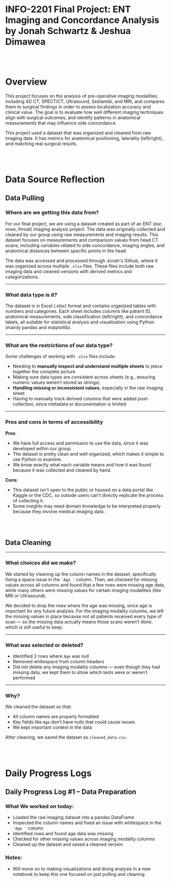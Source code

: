 # INFO-2201 Final Project: ENT Imaging and Concordance Analysis by Jonah Schwartz & Jeshua Dimawea
<br><br>
# Overview

This project focuses on the analysis of pre-operative imaging modalities, including 4D CT, SPECT/CT, Ultrasound, Sestamibi, and MRI, and compares them to surgical findings in order to assess localization accuracy and clinical value. The goal is to evaluate how well different imaging techniques align with surgical outcomes, and identify patterns in anatomical measurements that may influence side concordance.

This project used a dataset that was organized and cleaned from raw imaging data. It has metrics for anatomical positioning, laterality (left/right), and matching real surgical results.

<br><br>

# Data Source Reflection

## Data Pulling
### Where are we getting this data from?

For our final project, we are using a dataset created as part of an ENT (ear, nose, throat) imaging analysis project. The data was originally collected and cleaned by our group using raw measurements and imaging results. This dataset focuses on measurements and comparison values from head CT scans, including variables related to side concordance, imaging angles, and anatomical distances between specific points in the head.

The data was accessed and processed through Jonah's Github, where it was organized across multiple `.xlsx` files. These files include both raw imaging data and cleaned versions with derived metrics and categorizations.

---

### What data type is it?

The dataset is in Excel (.xlsx) format and contains organized tables with numbers and categories. Each sheet includes columns like patient ID, anatomical measurements, side classification (left/right), and concordance labels, all suitable for statistical analysis and visualization using Python (mainly pandas and matplotlib).

---

### What are the restrictions of our data type?

Some challenges of working with `.xlsx` files include:
- Needing to **manually inspect and understand multiple sheets** to piece together the complete picture
- Making sure data types are consistent across sheets (e.g., ensuring numeric values weren’t stored as strings)
- **Handling missing or inconsistent values**, especially in the raw imaging sheet
- Having to manually track derived columns that were added post-collection, since metadata or documentation is limited

---

### Pros and cons in terms of accessibility

**Pros**:
- We have full access and permission to use the data, since it was developed within our group.
- The dataset is pretty clean and well organized, which makes it simple to use Python to examine.
- We know exactly what each variable means and how it was found because it was collected and cleaned by hand.

**Cons**:
- This dataset isn't open to the public or housed on a data portal like Kaggle or the CDC, so outside users can't directly replicate the process of collecting it.
- Some insights may need domain knowledge to be interpreted properly because they involve medical imaging data.

<br><br>

## Data Cleaning
---
### What choices did we make?

We started by cleaning up the column names in the dataset, specifically fixing a space issue in the `'Age '` column. Then, we checked for missing values across all columns and found that a few rows were missing age data, while many others were missing values for certain imaging modalities (like MRI or Ultrasound).

We decided to drop the rows where the age was missing, since age is important for any future analysis. For the imaging modality columns, we left the missing values in place because not all patients received every type of scan — so the missing data actually means those scans weren’t done, which is still useful to keep.

---
### What was selected or deleted?

- Identified 2 rows where `Age` was null  
- Removed whitespace from column headers  
- Did not delete any imaging modality columns — even though they had missing data, we kept them to show which tests were or weren’t performed
---
### Why?

We cleaned the dataset so that:
- All column names are properly formatted
- Key fields like `Age` don’t have nulls that could cause issues
- We kept important context in the data

After cleaning, we saved the dataset as `cleaned_data.csv`.

<br><br>
# Daily Progress Logs
## Daily Progress Log #1 – Data Preparation

### What We worked on today:
- Loaded the raw imaging dataset into a pandas DataFrame
- Inspected the column names and fixed an issue with whitespace in the `'Age '` column
- Identified rows and found age data was missing
- Checked for other missing values across imaging modality columns
- Cleaned up the dataset and saved a cleaned version

### Notes:
- Will move on to making visualizations and doing analysis in a new notebook to keep this one focused on just pulling and cleaning
